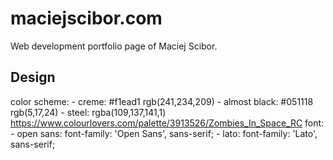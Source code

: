 maciejscibor.com
================================================
Web development portfolio page of Maciej Scibor.

Design
------
color scheme:
	- creme: #f1ead1 rgb(241,234,209)
	<!-- - warlock fairytale: #254971 rgb(37,73,113)
	- dark blue: #1e0741 rgb(30,7,65) -->
	- almost black: #051118 rgb(5,17,24)
	- steel: rgba(109,137,141,1)
	https://www.colourlovers.com/palette/3913526/Zombies_In_Space_RC
font:
	- open sans: <link href="https://fonts.googleapis.com/css?family=Open+Sans:300,400,400i,700" rel="stylesheet">
	font-family: 'Open Sans', sans-serif;
	- lato: <link href="https://fonts.googleapis.com/css?family=Lato:300,400,400i,700,900&amp;subset=latin-ext" rel="stylesheet">
	font-family: 'Lato', sans-serif;
